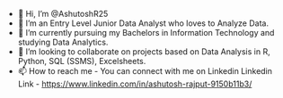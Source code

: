 - 👋 Hi, I’m @AshutoshR25
- 👀 I’m an Entry Level Junior Data Analyst who loves to Analyze Data.
- 🌱 I’m currently pursuing my Bachelors in Information Technology and studying Data Analytics.
- 💞️ I’m looking to collaborate on projects based on Data Analysis in R, Python, SQL (SSMS), Excelsheets.
- 📫 How to reach me - You can connect with me on Linkedin
  Linkedin Link - https://www.linkedin.com/in/ashutosh-rajput-9150b11b3/

<!---
AshutoshR25/AshutoshR25 is a ✨ special ✨ repository because its `README.md` (this file) appears on your GitHub profile.
You can click the Preview link to take a look at your changes.
--->

